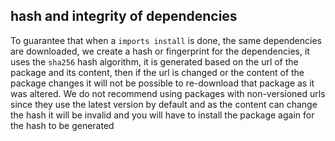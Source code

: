 ## hash and integrity of dependencies

To guarantee that when a `imports install` is done, the same dependencies are downloaded, we create a hash or fingerprint for the dependencies, it uses the `sha256` hash algorithm, it is generated based on the url of the package and its content, then if the url is changed or the content of the package changes it will not be possible to re-download that package as it was altered. We do not recommend using packages with non-versioned urls since they use the latest version by default and as the content can change the hash it will be invalid and you will have to install the package again for the hash to be generated